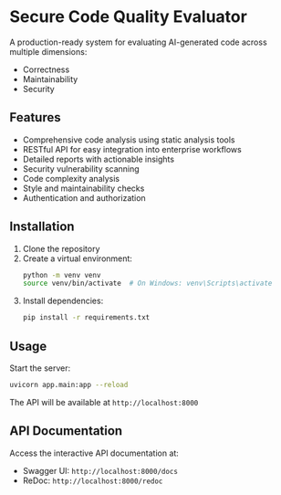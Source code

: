 # Secure Code Quality Evaluator

A production-ready system for evaluating AI-generated code across multiple dimensions:
- Correctness
- Maintainability
- Security

## Features

- Comprehensive code analysis using static analysis tools
- RESTful API for easy integration into enterprise workflows
- Detailed reports with actionable insights
- Security vulnerability scanning
- Code complexity analysis
- Style and maintainability checks
- Authentication and authorization

## Installation

1. Clone the repository
2. Create a virtual environment:
   ```bash
   python -m venv venv
   source venv/bin/activate  # On Windows: venv\Scripts\activate
   ```
3. Install dependencies:
   ```bash
   pip install -r requirements.txt
   ```

## Usage

Start the server:
```bash
uvicorn app.main:app --reload
```

The API will be available at `http://localhost:8000`

## API Documentation

Access the interactive API documentation at:
- Swagger UI: `http://localhost:8000/docs`
- ReDoc: `http://localhost:8000/redoc`

